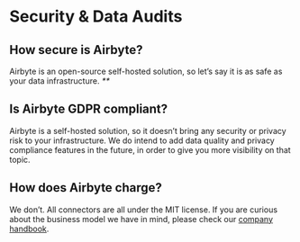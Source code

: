 # Security & Data Audits

## **How secure is Airbyte?**

Airbyte is an open-source self-hosted solution, so let’s say it is as safe as your data infrastructure. _\*\*_

## **Is Airbyte GDPR compliant?**

Airbyte is a self-hosted solution, so it doesn’t bring any security or privacy risk to your infrastructure. We do intend to add data quality and privacy compliance features in the future, in order to give you more visibility on that topic.

## **How does Airbyte charge?**

We don’t. All connectors are all under the MIT license. If you are curious about the business model we have in mind, please check our [company handbook](https://docs.airbyte.io/company-handbook/company-handbook/business-model).


